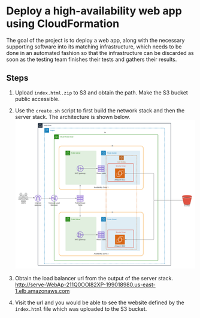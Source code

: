 # Deploy a high-availability web app using CloudFormation
The goal of the project is to deploy a web app, along with the necessary supporting software into its matching infrastructure, which needs to be done in an automated fashion so that the infrastructure can be discarded as soon as the testing team finishes their tests and gathers their results.

## Steps
1. Upload `index.html.zip` to S3 and obtain the path. Make the S3 bucket public accessible.

2. Use the `create.sh` script to first build the network stack and then the server stack. The architecture is shown below.
![](vpc.png)

3. Obtain the load balancer url from the output of the server stack.
http://serve-WebAp-211Q0OOI82XP-199018980.us-east-1.elb.amazonaws.com

4. Visit the url and you would be able to see the website defined by the `index.html` file which was uploaded to the S3 bucket.
